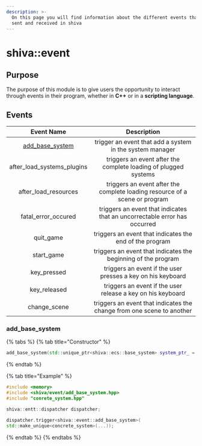 ```yaml
---
description: >-
  On this page you will find information about the different events that can be
  sent and received in shiva
---
```


# shiva::event

## Purpose

The purpose of this module is to give users the opportunity to interact through events in their program, whether in **C++** or in a **scripting language**.

## Events

| Event Name | Description |
| :---: | :---: |
| [add\_base\_system](shiva-event.md#add_base_system) | trigger an event that add a system in the system manager |
| after\_load\_systems\_plugins | triggers an event after the complete loading of plugged systems |
| after\_load\_resources | triggers an event after the complete loading resource of a scene or program |
| fatal\_error\_occured | triggers an event that indicates that an uncorrectable error has occurred |
| quit\_game | triggers an event that indicates the end of the program |
| start\_game | triggers an event that indicates the beginning of the program |
| key\_pressed | triggers an event if the user presses a key on his keyboard |
| key\_released | triggers an event if the user release a key on his keyboard |
| change\_scene | triggers an event that indicates the change from one scene to another |

### add\_base\_system

{% tabs %}
{% tab title="Constructor" %}
```cpp
add_base_system(std::unique_ptr<shiva::ecs::base_system> system_ptr_ = nullptr) noexcept
```
{% endtab %}

{% tab title="Example" %}
```cpp
#include <memory>
#include <shiva/event/add_base_system.hpp>
#include "conrete_system.hpp"

shiva::entt::dispatcher dispatcher;

dispatcher.trigger<shiva::event::add_base_system>(
std::make_unique<concrete_system>(...));
```
{% endtab %}
{% endtabs %}

